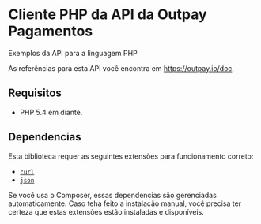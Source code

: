 # Cliente PHP da API da Outpay Pagamentos
Exemplos da API para a linguagem PHP

As referências para esta API você encontra em https://outpay.io/doc.

## Requisitos

* PHP 5.4 em diante.

## Dependencias

  Esta biblioteca requer as seguintes extensões para funcionamento correto:

  - [`curl`](https://secure.php.net/manual/en/book.curl.php)
  - [`json`](https://secure.php.net/manual/en/book.json.php)

  Se você usa o Composer, essas dependencias são gerenciadas automaticamente. Caso teha feito a instalação manual, você precisa ter certeza que estas extensões estão instaladas e disponíveis.
